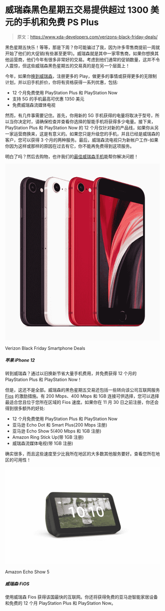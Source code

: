 # 威瑞森黑色星期五交易提供超过 1300 美元的手机和免费 PS Plus

> 原文：<https://www.xda-developers.com/verizons-black-friday-deals/>

黑色星期五快乐！等等，那是下周？你可能骗过了我，因为许多零售商提前一周就开始了他们的大促销(有些甚至更早)。威瑞森就是其中一家零售商，如果你想换其他运营商，他们今年有很多非常好的交易。考虑到他们通常的促销数量，这并不令人震惊，但这些威瑞森黑色星期五的交易真的是在另一个层面上！

今年，如果你[换到威瑞森](https://www.anrdoezrs.net/links/100122946/type/dlg/sid/UUxdaUeUpU30717/https://www.verizon.com/smartphones/)，注册更多的 Play，做更多的事情或获得更多的无限制计划，并以旧手机折价，你将有资格获得一系列优惠，包括:

*   12 个月免费使用 PlayStation Plus 和 PlayStation Now
*   支持 5G 的手机最高可优惠 1350 美元
*   免费威瑞森流媒体电视

然而，有几件事需要记住。首先，你用新的 5G 手机获得的电量将取决于型号，所以当你决定时，请确保检查并查看你选择的智能手机将获得多少电量。接下来，PlayStation Plus 和 PlayStation Now 的 12 个月仅针对新的产品线，如果你从另一家运营商换来，这是有意义的。如果您只是升级您的手机，并且已经是威瑞森的客户，您可以获得 3 个月的两种服务。最后，威瑞森流电视只为新帐户工作-如果你因为这样或那样的原因在过去有它，你不能再免费得到这项服务。

明白了吗？然后去购物，也许我们的[最佳威瑞森手机](https://www.xda-developers.com/best-verizon-phones/)能帮你解决问题！

 <picture>![Switching to Verizon? Save a huge amount on your phone with trade-in, and get 12 months of PlayStation Plus and PlayStation Now for free!](img/d04df3da114bb3791357bcea6ca651ae.png)</picture> 

Verizon Black Friday Smartphone Deals

##### 苹果 iPhone 12

转到威瑞森？通过以旧换新节省大量手机费用，并免费获得 12 个月的 PlayStation Plus 和 PlayStation Now！

但是，这还不是全部。威瑞森的黑色星期五交易还包括一些转向该公司互联网服务 [Fios](https://www.anrdoezrs.net/links/100122946/type/dlg/sid/UUxdaUeUpU30717/https://www.verizon.com/home/fios-fastest-internet) 的激励措施。有 200 Mbps、400 Mbps 和 1GB 连接可供选择，您可以选择最适合您且位于您所在区域的 Fios 速度。如果你在 11 月 30 日之前注册，你还会得到很多额外的好处:

*   12 个月免费使用 PlayStation Plus 和 PlayStation Now
*   亚马逊 Echo Dot 和 Smart Plus(200 Mbps 注册)
*   亚马逊 Echo Show 5(400 Mbps 和 1GB 注册)
*   Amazon Ring Stick Up(带 1GB 注册)
*   威瑞森流媒体电视(带 1GB 注册)

确实很多，而且这些速度至少比我所在地区的大多数其他服务要好。查看您所在地区的可用性！

 <picture>![](img/b5ff10d41bf732af6ba2af835701f00d.png)</picture> 

Amazon Echo Show 5

##### 威瑞森·FiOS

使用威瑞森 Fios 获得该国最快的互联网。你还将获得免费的亚马逊智能家居设备和免费的 12 个月 PlayStation Plus 和 PlayStation Now。